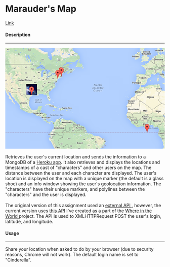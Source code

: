<h1> Marauder's Map </h1>
<a href="http://ahakone.github.io/mmap"> Link </a>
<p></p>

<h4> Description </h4>
<hr>
<img src="readme-imgs/ref1.png" alt="mmap screenshot">
<p>
	Retrieves the user's current location and sends the information to a MongoDB of a <a href="http://radiant-savannah-1624.herokuapp.com/">Heroku app</a>. It also retrieves and displays the locations and timestamps of a cast of "characters" and other users on the map. The distance between the user and each character are displayed.
	The user's location is displayed on the map with a unique marker (the default is a glass shoe) and an info window showing the user's geolocation information. 
	The "characters" have their unique markers, and polylines between the "characters" and the user is displayed. 
	<br><br>
	The original version of this assignment used an <a href="http://chickenofthesea.herokuapp.com/sendLocation"> external API </a>, however, the current version uses <a href="http://radiant-savannah-1624.herokuapp.com/sendLocation"> this API</a> I've created as a part of the <a href="https://github.com/ahakone/comp20-ahakone/tree/master/whereintheworld"> Where in the World </a> project. The API is used to XMLHTTPRequest POST the user's login, latitude, and longitude. 
</p>

<h4> Usage </h4>
<hr>
<p> 
	Share your location when asked to do by your browser (due to security reasons, Chrome will not work). The default login name is set to "Cinderella".
</p>


